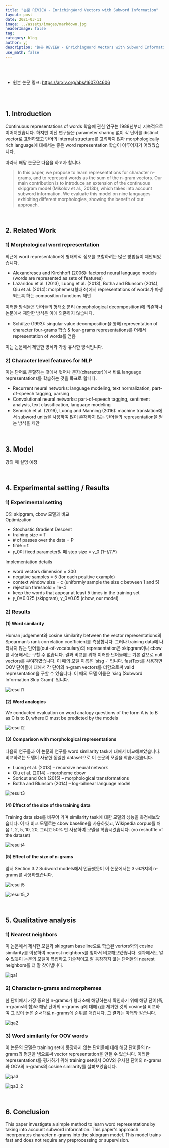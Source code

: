 ```yaml
---
title: "논문 REVIEW - EnrichingWord Vectors with Subword Information"
layout: post
date: 2021-03-11
image: ../assets/images/markdown.jpg
headerImage: false
tag:
category: blog
author: yj
description: "논문 REVIEW - EnrichingWord Vectors with Subword Information"
use_math: false
---
```


<br><br>
    
* 원본 논문 링크: https://arxiv.org/abs/1607.04606

<br><br>


## 1. Introduction

Continuous representations of words 학습에 관한 연구는 1988년부터 지속적으로 이어져왔습니다. 하지만 이전 연구들은 parameter sharing 없이 각 단어를 distinct vector로 표현하였고 단어의 internal structure를 고려하지 않아 morphologically rich language에 대해서는 좋은 word representation 학습이 이루어지기 어려웠습니다.

따라서 해당 논문은 다음을 하고자 합니다.

> In this paper, we propose to learn representations for character n-grams, and to represent words as the sum of the n-gram vectors. Our main contribution is to introduce an extension of the continuous skipgram model (Mikolov et al., 2013b), which takes into account subword information. We evaluate this model on nine languages exhibiting different morphologies, showing the benefit of our approach.

<br>

## 2. Related Work

### 1) Morphological word representation

최근에 word representation에 형태학적 정보를 포함하려는 많은 방법들이 제안되었습니다.
* Alexandrescu and Kirchhoff (2006): factored neural language models (words are represented as sets of features)
* Lazaridou et al. (2013), Luong et al. (2013), Botha and Blunsom (2014), Qiu et al. (2014): morphemes(형태소)에서 representations of words가 파생되도록 하는 composition functions 제안

이러한 방식들은 단어들의 형태소 분리 (morphological decomposition)에 의존하나 논문에서 제안한 방식은 이에 의존하지 않습니다.

* Schütze (1993): singular value decomposition을 통해 representation of character four-grams 학습 & four-grams representations를 더해서 representation of words를 얻음

이는 논문에서 제안한 방식과 가장 유사한 방식입니다.


### 2) Character level features for NLP

이는 단어로 분할하는 것에서 벗어나 문자(character)에서 바로 language representations를 학습하는 것을 목표로 합니다.
* Recurrent neural networks: language modeling, text normalization, part-of-speech tagging, parsing
* Convolutional neural networks: part-of-speech tagging, sentiment analysis, text classification, language modeling
* Sennrich et al. (2016), Luong and Manning (2016): machine translation에서 subword units을 사용하여 많이 존재하지 않는 단어들의 representation을 얻는 방식을 제안

<br>

## 3. Model

강의 때 설명 예정

<br>

## 4. Experimental setting / Results

### 1) Experimental setting

C의 skipgram, cbow 모델과 비교 <br>
Optimization
<ul>
    <li> Stochastic Gradient Descent </li>
    <li> training size = T </li>
    <li> # of passes over the data = P </li>
    <li> time = t </li>
    <li> 𝛾_0이 fixed parameter일 때 step size = 𝛾_0 (1−𝑡/𝑇𝑃) </li>
</ul>
Implementation details
<ul>
    <li> word vectors dimension = 300 </li>
    <li> negative samples = 5 (for each positive example) </li>
    <li> context window size = c (uniformly sample the size c between 1 and 5) </li>
    <li> rejection threshold = 1e-4 </li>
    <li> keep the words that appear at least 5 times in the training set </li>
    <li> 𝛾_0=0.025 (skipgram), 𝛾_0=0.05 (cbow, our model) </li>
</ul>

### 2) Results

#### (1) Word similarity

Human judgement와 cosine similarity between the vector representations의 Spearman’s rank correlation coefficient를 측정합니다. 그러나 training data에 나타나지 않는 단어들(out-of-vocabulary)의 representation은 skipgram이나 cbow를 사용해서는 구할 수 없습니다. 결과 비교를 위해 이러한 단어들에는 기본 값으로 null vectors를 부여하였습니다. 이 때의 모델 이름은 'sisg -' 입니다. fastText를 사용하면 OOV 단어들에 대해서 각 단어의 n-gram vectors를 더함으로써 valid representation을 구할 수 있습니다. 이 때의 모델 이름은 'sisg (Subword Information Skip Gram)' 입니다.

![result1](/assets/images/yj/210311/result1.PNG)

#### (2) Word analogies

We conducted evaluation on word analogy questions of the form A is to B as C is to D, where D must be predicted by the models

![result2](/assets/images/yj/210311/result2.PNG)

#### (3) Comparison with morphological representations

다음의 연구들과 이 논문의 연구를 word similarity task에 대해서 비교해보았습니다. 비교하려는 모델이 사용한 동일한 dataset으로 이 논문의 모델을 학습시켰습니다.
<ul>
    <li> Luong et al. (2013) – recursive neural network </li>
    <li> Oiu et al. (2014) – morpheme cbow </li>
    <li> Soricut and Och (2015) – morphological transformations </li>
    <li> Botha and Blunsom (2014) – log-bilinear language model </li>
</ul>


![result3](/assets/images/yj/210311/result3.PNG)

#### (4) Effect of the size of the training data

Training data size를 바꾸어 가며 similarity task에 대한 모델의 성능을 측정해보았습니다. 이 때 비교 모델로는 cbow baseline을 사용하였고, Wikipedia corpus를 처음 1, 2, 5, 10, 20, 그리고 50% 만 사용하여 모델을 학습시켰습니다. (no reshuffle of the dataset)

![result4](/assets/images/yj/210311/result4.PNG)

#### (5) Effect of the size of n-grams

앞서 Section 3.2 Subword models에서 언급했듯이 이 논문에서는 3~6까지의 n-grams를 사용하였습니다.

![result5](/assets/images/yj/210311/result5.PNG)

![result5_2](/assets/images/yj/210311/result5_2.PNG)

<br>

## 5. Qualitative analysis

### 1) Nearest neighbors

이 논문에서 제시한 모델과 skipgram baseline으로 학습된 vertors와의 cosine similarity를 이용하여 nearest neighbors를 찾아서 비교해보았습니다. 결과에서도 알 수 있듯이 논문의 모델이 복잡하고 기술적이고 잘 등장하지 않는 단어들의 nearest neighbors를 더 잘 찾아냅니다.

![qa1](/assets/images/yj/210311/qa1.PNG)

### 2) Character n-grams and morphemes

한 단어에서 가장 중요한 n-grams가 형태소에 해당하는지 확인하기 위해 해당 단어(즉, n-grams의 합)와 해당 단어의 n-grams g에 대해 g를 제거한 것의 cosine을 비교하여 그 값이 높은 순서대로 n-grams에 순위를 매깁니다. 그 결과는 아래와 같습니다.

![qa2](/assets/images/yj/210311/qa2.PNG)

### 3) Word similarity for OOV words

이 논문의 모델은 training set에 등장하지 않는 단어들에 대해 해당 단어들의 n-grams의 평균을 냄으로써 vector representation을 만들 수 있습니다. 이러한 representations를 평가하기 위해 training set에서 OOV와 유사한 단어의 n-grams와 OOV의 n-grams의 cosine similarity를 살펴보았습니다.

![qa3](/assets/images/yj/210311/qa3.PNG)

![qa3_2](/assets/images/yj/210311/qa3_2.PNG)

<br>

## 6. Conclusion

This paper investigate a simple method to learn word representations by taking into account subword information. This paper's approach incorporates character n-grams into the skipgram model. This model trains fast and does not require any preprocessing or supervision.
